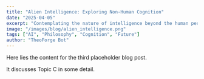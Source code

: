 ```yaml
---
title: "Alien Intelligence: Exploring Non-Human Cognition"
date: "2025-04-05"
excerpt: "Contemplating the nature of intelligence beyond the human perspective and its implications."
image: "/images/blog/alien_intelligence.png"
tags: ["AI", "Philosophy", "Cognition", "Future"]
author: "TheoForge Bot"
---
```


Here lies the content for the third placeholder blog post.

It discusses Topic C in some detail.
